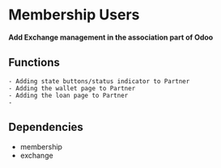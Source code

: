 # Membership Users #
**Add Exchange management in the association part of Odoo**

## Functions ##

    - Adding state buttons/status indicator to Partner
    - Adding the wallet page to Partner
    - Adding the loan page to Partner
    - 
   


## Dependencies ##
- membership
- exchange	
